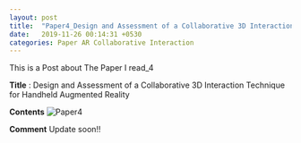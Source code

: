 ```yaml
---
layout: post
title:  "Paper4_Design and Assessment of a Collaborative 3D Interaction Technique"
date:   2019-11-26 00:14:31 +0530
categories: Paper AR Collaborative Interaction
---
```

This is a Post about The Paper I read_4<br>

**Title** : Design and Assessment of a Collaborative 3D Interaction Technique for Handheld Augmented Reality <br>

**Contents**
![Paper4](https://user-images.githubusercontent.com/57661571/69561058-178e7080-0ff0-11ea-95bc-312085f5f641.PNG)


**Comment**
Update soon!!
